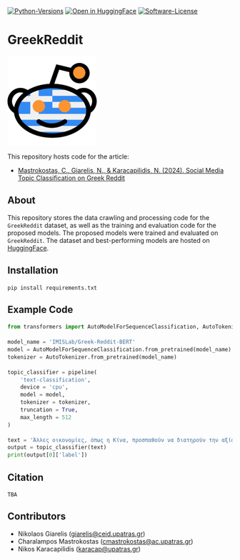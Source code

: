 [![Python-Versions](https://img.shields.io/badge/python-3.10-blue.svg)]()
[![Open in HuggingFace](https://img.shields.io/badge/%F0%9F%A4%97-Open_in_HuggingFace-orange)](https://huggingface.co/IMISLab/)
[![Software-License](https://img.shields.io/badge/License-Apache--2.0-green)](https://github.com/NC0DER/GreekReddit/blob/main/LICENSE)

# GreekReddit
<img src="Greek Reddit icon.svg" width="200"/>  

This repository hosts code for the article:
* [Mastrokostas, C., Giarelis, N., & Karacapilidis, N. (2024). Social Media Topic Classification on Greek Reddit](https://www.mdpi.com/2078-2489/15/9/521)


## About
This repository stores the data crawling and processing code for the `GreekReddit` dataset, as well as the training and evaluation code for the proposed models.
The proposed models were trained and evaluated on `GreekReddit`.
The dataset and best-performing models are hosted on [HuggingFace](https://huggingface.co/IMISLab).


## Installation
```
pip install requirements.txt
```

## Example Code
```python
from transformers import AutoModelForSequenceClassification, AutoTokenizer, pipeline

model_name = 'IMISLab/Greek-Reddit-BERT'
model = AutoModelForSequenceClassification.from_pretrained(model_name)
tokenizer = AutoTokenizer.from_pretrained(model_name) 

topic_classifier = pipeline(
    'text-classification',
    device = 'cpu',
    model = model,
    tokenizer = tokenizer,
    truncation = True,
    max_length = 512
)
    
text = 'Άλλες οικονομίες, όπως η Κίνα, προσπαθούν να διατηρούν την αξία του νομίσματος τους χαμηλά ώστε να καταστήσουν τις εξαγωγές τους πιο ελκυστικές στο εξωτερικό. Γιατί όμως θεωρούμε πως η πτωτική πορεία της Τουρκικής λίρας είναι η ""αχίλλειος πτέρνα"" της Τουρκίας;'
output = topic_classifier(text)
print(output[0]['label'])
```

## Citation
```
TBA
```

## Contributors
* Nikolaos Giarelis (giarelis@ceid.upatras.gr)
* Charalampos Mastrokostas (cmastrokostas@ac.upatras.gr)
* Nikos Karacapilidis (karacap@upatras.gr)
